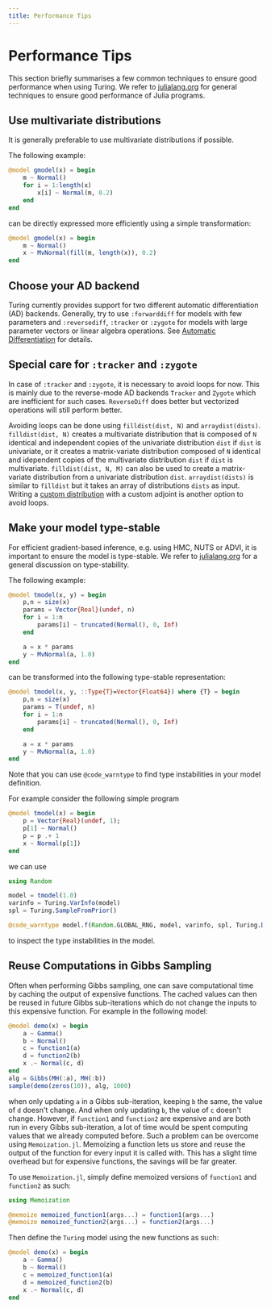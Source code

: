 ```yaml
---
title: Performance Tips
---
```


# Performance Tips

This section briefly summarises a few common techniques to ensure good performance when using Turing.
We refer to [julialang.org](https://docs.julialang.org/en/v1/manual/performance-tips/index.html) for general techniques to ensure good performance of Julia programs.


## Use multivariate distributions

It is generally preferable to use multivariate distributions if possible.

The following example:

```julia
@model gmodel(x) = begin
    m ~ Normal()
    for i = 1:length(x)
        x[i] ~ Normal(m, 0.2)
    end
end
```
can be directly expressed more efficiently using a simple transformation:

```julia
@model gmodel(x) = begin
    m ~ Normal()
    x ~ MvNormal(fill(m, length(x)), 0.2)
end
```


## Choose your AD backend
Turing currently provides support for two different automatic differentiation (AD) backends. 
Generally, try to use `:forwarddiff` for models with few parameters and `:reversediff`, `:tracker` or `:zygote` for models with large parameter vectors or linear algebra operations. See [Automatic Differentiation](autodiff) for details.


## Special care for `:tracker` and `:zygote`

In case of `:tracker` and `:zygote`, it is necessary to avoid loops for now.
This is mainly due to the reverse-mode AD backends `Tracker` and `Zygote` which are inefficient for such cases. `ReverseDiff` does better but vectorized operations will still perform better.

Avoiding loops can be done using `filldist(dist, N)` and `arraydist(dists)`. `filldist(dist, N)` creates a multivariate distribution that is composed of `N` identical and independent copies of the univariate distribution `dist` if `dist` is univariate, or it creates a matrix-variate distribution composed of `N` identical and idependent copies of the multivariate distribution `dist` if `dist` is multivariate. `filldist(dist, N, M)` can also be used to create a matrix-variate distribution from a univariate distribution `dist`.  `arraydist(dists)` is similar to `filldist` but it takes an array of distributions `dists` as input. Writing a [custom distribution](advanced) with a custom adjoint is another option to avoid loops.


## Make your model type-stable

For efficient gradient-based inference, e.g. using HMC, NUTS or ADVI, it is important to ensure the model is type-stable.
We refer to [julialang.org](https://docs.julialang.org/en/v1/manual/performance-tips/index.html#Write-"type-stable"-functions-1) for a general discussion on type-stability.

The following example:

```julia
@model tmodel(x, y) = begin
    p,n = size(x)
    params = Vector{Real}(undef, n)
    for i = 1:n
        params[i] ~ truncated(Normal(), 0, Inf)
    end

    a = x * params
    y ~ MvNormal(a, 1.0)
end
```
can be transformed into the following type-stable representation:

```julia
@model tmodel(x, y, ::Type{T}=Vector{Float64}) where {T} = begin
    p,n = size(x)
    params = T(undef, n)
    for i = 1:n
        params[i] ~ truncated(Normal(), 0, Inf)
    end

    a = x * params
    y ~ MvNormal(a, 1.0)
end
```

Note that you can use `@code_warntype` to find type instabilities in your model definition.

For example consider the following simple program

```julia
@model tmodel(x) = begin
	p = Vector{Real}(undef, 1); 
	p[1] ~ Normal()
	p = p .+ 1
	x ~ Normal(p[1])
end
```
we can use

```julia
using Random

model = tmodel(1.0)
varinfo = Turing.VarInfo(model)
spl = Turing.SampleFromPrior()

@code_warntype model.f(Random.GLOBAL_RNG, model, varinfo, spl, Turing.DefaultContext())
```
to inspect the type instabilities in the model.


## Reuse Computations in Gibbs Sampling

Often when performing Gibbs sampling, one can save computational time by caching the output of expensive functions. The cached values can then be reused in future Gibbs sub-iterations which do not change the inputs to this expensive function. For example in the following model:
```julia
@model demo(x) = begin
    a ~ Gamma()
    b ~ Normal()
    c = function1(a)
    d = function2(b)
    x .~ Normal(c, d)
end
alg = Gibbs(MH(:a), MH(:b))
sample(demo(zeros(10)), alg, 1000)
```
when only updating `a` in a Gibbs sub-iteration, keeping `b` the same, the value of `d` doesn't change. And when only updating `b`, the value of `c` doesn't change. However, if `function1` and `function2` are expensive and are both run in every Gibbs sub-iteration, a lot of time would be spent computing values that we already computed before. Such a problem can be overcome using `Memoization.jl`. Memoizing a function lets us store and reuse the output of the function for every input it is called with. This has a slight time overhead but for expensive functions, the savings will be far greater. 

To use `Memoization.jl`, simply define memoized versions of `function1` and `function2` as such:
```julia
using Memoization

@memoize memoized_function1(args...) = function1(args...)
@memoize memoized_function2(args...) = function2(args...)
```
Then define the `Turing` model using the new functions as such:
```julia
@model demo(x) = begin
    a ~ Gamma()
    b ~ Normal()
    c = memoized_function1(a)
    d = memoized_function2(b)
    x .~ Normal(c, d)
end
```
